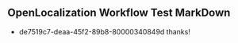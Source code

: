## OpenLocalization Workflow Test MarkDown
* de7519c7-deaa-45f2-89b8-80000340849d 
thanks!<!--HONumber=Mar16_HO4-->
